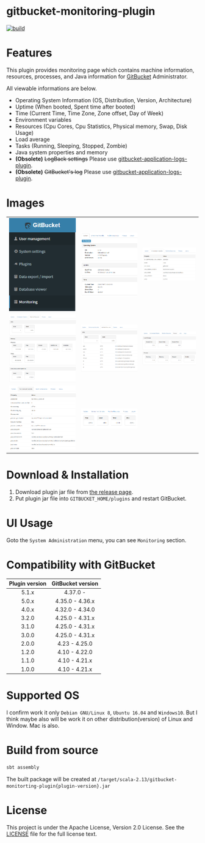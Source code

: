 # gitbucket-monitoring-plugin

[![build](https://github.com/yoshinorin/gitbucket-monitoring-plugin/workflows/build/badge.svg?branch=master)](https://github.com/yoshinorin/gitbucket-monitoring-plugin/actions)

# Features

This plugin provides monitoring page which contains machine information, resources, processes, and Java information for [GitBucket](//github.com/gitbucket/gitbucket) Administrator.

All viewable informations are below.

* Operating System Information (OS, Distribution, Version, Architecture)
* Uptime (When booted, Spent time after booted)
* Time (Current Time, Time Zone, Zone offset, Day of Week)
* Environment variables
* Resources (Cpu Cores, Cpu Statistics, Physical memory, Swap, Disk Usage)
* Load average
* Tasks (Running, Sleeping, Stopped, Zombie)
* Java system properties and memory
* **(Obsolete)** ~~LogBack settings~~ Please use [gitbucket-application-logs-plugin](https://github.com/yoshinorin/gitbucket-application-logs-plugin).
* **(Obsolete)** ~~GitBucket's log~~ Please use [gitbucket-application-logs-plugin](https://github.com/yoshinorin/gitbucket-application-logs-plugin).

# Images

||||
|:-------:|:-------:|:-------:|
|![menu](https://raw.githubusercontent.com/yoshinorin/gitbucket-monitoring-plugin/master/doc/images/menu.png)|![system](https://raw.githubusercontent.com/yoshinorin/gitbucket-monitoring-plugin/master/doc/images/system.png)|![envval](https://raw.githubusercontent.com/yoshinorin/gitbucket-monitoring-plugin/master/doc/images/envval.png)|
|![resources](https://raw.githubusercontent.com/yoshinorin/gitbucket-monitoring-plugin/master//doc/images/resources.png)|![linux-cpu](https://raw.githubusercontent.com/yoshinorin/gitbucket-monitoring-plugin/master/doc/images/linux-cpus.png)|![process](https://raw.githubusercontent.com/yoshinorin/gitbucket-monitoring-plugin/master/doc/images/process.png)|
|![java-p](https://raw.githubusercontent.com/yoshinorin/gitbucket-monitoring-plugin/master/doc/images/java-p.png)|![java-m](https://raw.githubusercontent.com/yoshinorin/gitbucket-monitoring-plugin/master/doc/images/java-m.png)||

# Download & Installation

1. Download plugin jar file from [the release page](//github.com/yoshinorin/gitbucket-monitoring-plugin/releases).
2. Put plugin jar file into `GITBUCKET_HOME/plugins` and restart GitBucket.

# UI Usage

Goto the `System Administration` menu, you can see `Monitoring` section.

# Compatibility with GitBucket

|Plugin version|GitBucket version|
|:-------------:|:-------:|
|5.1.x|4.37.0 - |
|5.0.x|4.35.0 - 4.36.x|
|4.0.x|4.32.0 - 4.34.0|
|3.2.0|4.25.0 - 4.31.x|
|3.1.0|4.25.0 - 4.31.x|
|3.0.0|4.25.0 - 4.31.x|
|2.0.0|4.23 - 4.25.0|
|1.2.0|4.10 - 4.22.0|
|1.1.0|4.10 - 4.21.x|
|1.0.0|4.10 - 4.21.x|

# Supported OS

I confirm work it only `Debian GNU/Linux 8`, `Ubuntu 16.04` and `Windows10`.  But I think maybe also will be work it on other distribution(version) of Linux and Window. Mac is also.

# Build from source

```sh
sbt assembly
```

The built package will be created at `/target/scala-2.13/gitbucket-monitorting-plugin{plugin-version}.jar`

# License

This project is under the Apache License, Version 2.0 License. See the [LICENSE](./LICENSE) file for the full license text.
